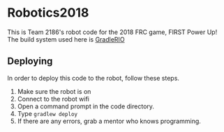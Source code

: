# Robotics2018
This is Team 2186's robot code for the 2018 FRC game, FIRST Power Up!
The build system used here is [GradleRIO](https://github.com/open-rio/gradlerio)

## Deploying
In order to deploy this code to the robot, follow these steps.
1. Make sure the robot is on
2. Connect to the robot wifi
3. Open a command prompt in the code directory.
4. Type `gradlew deploy`
5. If there are any errors, grab a mentor who knows programming.